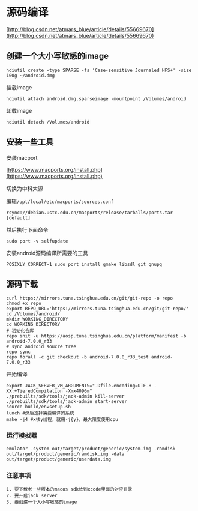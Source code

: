 # 源码编译

[http://blog.csdn.net/atmars_blue/article/details/55669670](http://blog.csdn.net/atmars_blue/article/details/55669670)

## 创建一个大小写敏感的image

```Shell
hdiutil create -type SPARSE -fs 'Case-sensitive Journaled HFS+' -size 100g ~/android.dmg
```

挂载image

```shell
hdiutil attach android.dmg.sparseimage -mountpoint /Volumes/android
```

卸载image

```Shell
hdiutil detach /Volumes/android
```

## 安装一些工具

安装macport

[https://www.macports.org/install.php](https://www.macports.org/install.php)

切换为中科大源

编辑`/opt/local/etc/macports/sources.conf`

```
rsync://debian.ustc.edu.cn/macports/release/tarballs/ports.tar [default]
```

然后执行下面命令

```
sudo port -v selfupdate
```

安装android源码编译所需要的工具

```
POSIXLY_CORRECT=1 sudo port install gmake libsdl git gnupg
```

## 源码下载

```
curl https://mirrors.tuna.tsinghua.edu.cn/git/git-repo -o repo 
chmod +x repo
export REPO_URL='https://mirrors.tuna.tsinghua.edu.cn/git/git-repo/'
cd /Volumes/android/
mkdir WORKING_DIRECTORY 
cd WORKING_DIRECTORY
# 初始化仓库
repo init -u https://aosp.tuna.tsinghua.edu.cn/platform/manifest -b android-7.0.0_r33
# sync android soucre tree
repo sync
repo forall -c git checkout -b android-7.0.0_r33_test android-7.0.0_r33
```

开始编译

```
export JACK_SERVER_VM_ARGUMENTS="-Dfile.encoding=UTF-8 -XX:+TieredCompilation -Xmx4096m"
./prebuilts/sdk/tools/jack-admin kill-server 
./prebuilts/sdk/tools/jack-admin start-server
source build/envsetup.sh 
lunch #然后选择需要编译的系统
make -j4 #x核y线程，就用-j{y}，最大限度使用cpu

```

### 运行模拟器

```
emulator -system out/target/product/generic/system.img -ramdisk out/target/product/generic/ramdisk.img -data out/target/product/generic/userdata.img
```

### 注意事项

```
1. 要下载老一些版本的macos sdk放到xcode里面的对应目录
2. 要开启jack server
3. 要创建一个大小写敏感的image
```

